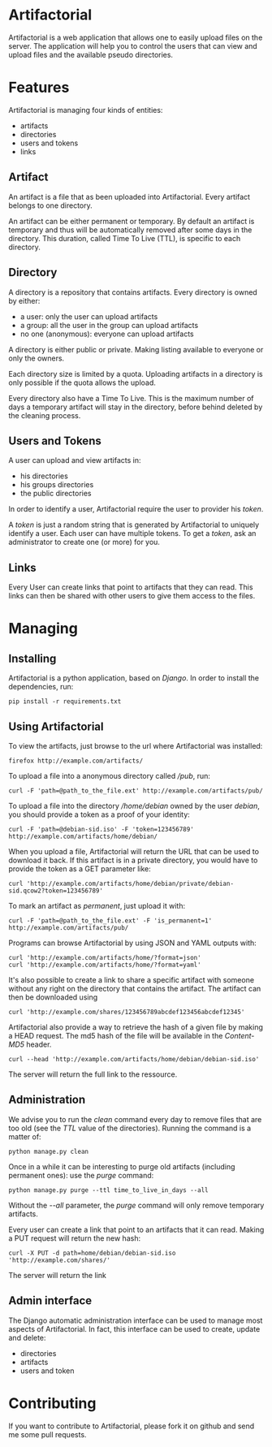 Artifactorial
=============

Artifactorial is a web application that allows one to easily upload files on
the server. The application will help you to control the users that can view
and upload files and the available pseudo directories.


Features
========

Artifactorial is managing four kinds of entities:

 * artifacts
 * directories
 * users and tokens
 * links


Artifact
--------

An artifact is a file that as been uploaded into Artifactorial. Every artifact
belongs to one directory.

An artifact can be either permanent or temporary. By default an artifact is
temporary and thus will be automatically removed after some days in the
directory. This duration, called Time To Live (TTL), is specific to each
directory.

Directory
---------

A directory is a repository that contains artifacts. Every directory is owned by either:

 * a user: only the user can upload artifacts
 * a group: all the user in the group can upload artifacts
 * no one (anonymous): everyone can upload artifacts

A directory is either public or private. Making listing available to everyone
or only the owners.

Each directory size is limited by a quota. Uploading artifacts in a directory
is only possible if the quota allows the upload.

Every directory also have a Time To Live. This is the maximum number of days a
temporary artifact will stay in the directory, before behind deleted by the
cleaning process.


Users and Tokens
----------------

A user can upload and view artifacts in:

 * his directories
 * his groups directories
 * the public directories

In order to identify a user, Artifactorial require the user to provider his
*token*.

A *token* is just a random string that is generated by Artifactorial to
uniquely identify a user. Each user can have multiple tokens.
To get a *token*, ask an administrator to create one (or more) for you.


Links
-----

Every User can create links that point to artifacts that they can read. This
links can then be shared with other users to give them access to the files.


Managing
========

Installing
----------

Artifactorial is a python application, based on *Django*. In order to install the dependencies, run:

    pip install -r requirements.txt


Using Artifactorial
-------------------

To view the artifacts, just browse to the url where Artifactorial was installed:

    firefox http://example.com/artifacts/

To upload a file into a anonymous directory called */pub*, run:

    curl -F 'path=@path_to_the_file.ext' http://example.com/artifacts/pub/

To upload a file into the directory */home/debian* owned by the user *debian*,
you should provide a token as a proof of your identity:

    curl -F 'path=@debian-sid.iso' -F 'token=123456789' http://example.com/artifacts/home/debian/

When you upload a file, Artifactorial will return the URL that can be used to
download it back. If this artifact is in a private directory, you would have to
provide the token as a GET parameter like:

    curl 'http://example.com/artifacts/home/debian/private/debian-sid.qcow2?token=123456789'

To mark an artifact as *permanent*, just upload it with:

    curl -F 'path=@path_to_the_file.ext' -F 'is_permanent=1' http://example.com/artifacts/pub/

Programs can browse Artifactorial by using JSON and YAML outputs with:

    curl 'http://example.com/artifacts/home/?format=json'
    curl 'http://example.com/artifacts/home/?format=yaml'

It's also possible to create a link to share a specific artifact with someone
without any right on the directory that contains the artifact.
The artifact can then be downloaded using

    curl 'http://example.com/shares/123456789abcdef123456abcdef12345'

Artifactorial also provide a way to retrieve the hash of a given file by making
a HEAD request. The md5 hash of the file will be available in the *Content-MD5*
header.

    curl --head 'http://example.com/artifacts/home/debian/debian-sid.iso'

The server will return the full link to the ressource.


Administration
--------------

We advise you to run the *clean* command every day to remove files that are too
old (see the *TTL* value of the directories).
Running the command is a matter of:

    python manage.py clean

Once in a while it can be interesting to purge old artifacts (including
permanent ones): use the *purge* command:

    python manage.py purge --ttl time_to_live_in_days --all

Without the *--all* parameter, the *purge* command will only remove temporary
artifacts.

Every user can create a link that point to an artifacts that it can read.
Making a PUT request will return the new hash:

    curl -X PUT -d path=home/debian/debian-sid.iso 'http://example.com/shares/'

The server will return the link


Admin interface
---------------
The Django automatic administration interface can be used to manage most
aspects of Artifactorial. In fact, this interface can be used to create, update
and delete:

 * directories
 * artifacts
 * users and token


Contributing
============

If you want to contribute to Artifactorial, please fork it on github and send
me some pull requests.
